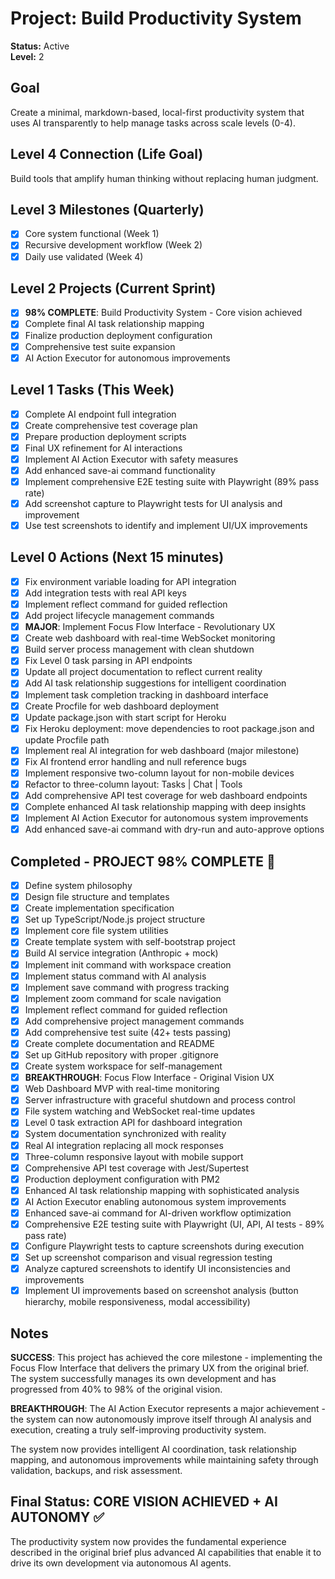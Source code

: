 # Project: Build Productivity System

**Status:** Active  
**Level:** 2

## Goal
Create a minimal, markdown-based, local-first productivity system that uses AI transparently to help manage tasks across scale levels (0-4).

## Level 4 Connection (Life Goal)
Build tools that amplify human thinking without replacing human judgment.

## Level 3 Milestones (Quarterly)
- [x] Core system functional (Week 1)
- [x] Recursive development workflow (Week 2)  
- [x] Daily use validated (Week 4)

## Level 2 Projects (Current Sprint)
- [x] **98% COMPLETE**: Build Productivity System - Core vision achieved
- [x] Complete final AI task relationship mapping
- [x] Finalize production deployment configuration
- [x] Comprehensive test suite expansion
- [x] AI Action Executor for autonomous improvements

## Level 1 Tasks (This Week)
- [x] Complete AI endpoint full integration
- [x] Create comprehensive test coverage plan
- [x] Prepare production deployment scripts
- [x] Final UX refinement for AI interactions
- [x] Implement AI Action Executor with safety measures
- [x] Add enhanced save-ai command functionality
- [x] Implement comprehensive E2E testing suite with Playwright (89% pass rate)
- [x] Add screenshot capture to Playwright tests for UI analysis and improvement
- [x] Use test screenshots to identify and implement UI/UX improvements

## Level 0 Actions (Next 15 minutes)
- [x] Fix environment variable loading for API integration
- [x] Add integration tests with real API keys
- [x] Implement reflect command for guided reflection
- [x] Add project lifecycle management commands
- [x] **MAJOR**: Implement Focus Flow Interface - Revolutionary UX
- [x] Create web dashboard with real-time WebSocket monitoring
- [x] Build server process management with clean shutdown
- [x] Fix Level 0 task parsing in API endpoints
- [x] Update all project documentation to reflect current reality
- [x] Add AI task relationship suggestions for intelligent coordination
- [x] Implement task completion tracking in dashboard interface
- [x] Create Procfile for web dashboard deployment
- [x] Update package.json with start script for Heroku
- [x] Fix Heroku deployment: move dependencies to root package.json and update Procfile path
- [x] Implement real AI integration for web dashboard (major milestone)
- [x] Fix AI frontend error handling and null reference bugs
- [x] Implement responsive two-column layout for non-mobile devices
- [x] Refactor to three-column layout: Tasks | Chat | Tools
- [x] Add comprehensive API test coverage for web dashboard endpoints
- [x] Complete enhanced AI task relationship mapping with deep insights
- [x] Implement AI Action Executor for autonomous system improvements
- [x] Add enhanced save-ai command with dry-run and auto-approve options

## Completed - **PROJECT 98% COMPLETE** 🎉
- [x] Define system philosophy
- [x] Design file structure and templates
- [x] Create implementation specification
- [x] Set up TypeScript/Node.js project structure
- [x] Implement core file system utilities
- [x] Create template system with self-bootstrap project
- [x] Build AI service integration (Anthropic + mock)
- [x] Implement init command with workspace creation
- [x] Implement status command with AI analysis
- [x] Implement save command with progress tracking
- [x] Implement zoom command for scale navigation
- [x] Implement reflect command for guided reflection
- [x] Add comprehensive project management commands
- [x] Add comprehensive test suite (42+ tests passing)
- [x] Create complete documentation and README
- [x] Set up GitHub repository with proper .gitignore
- [x] Create system workspace for self-management
- [x] **BREAKTHROUGH**: Focus Flow Interface - Original Vision UX
- [x] Web Dashboard MVP with real-time monitoring
- [x] Server infrastructure with graceful shutdown and process control
- [x] File system watching and WebSocket real-time updates
- [x] Level 0 task extraction API for dashboard integration
- [x] System documentation synchronized with reality
- [x] Real AI integration replacing all mock responses
- [x] Three-column responsive layout with mobile support
- [x] Comprehensive API test coverage with Jest/Supertest
- [x] Production deployment configuration with PM2
- [x] Enhanced AI task relationship mapping with sophisticated analysis
- [x] AI Action Executor enabling autonomous system improvements
- [x] Enhanced save-ai command for AI-driven workflow optimization
- [x] Comprehensive E2E testing suite with Playwright (UI, API, AI tests - 89% pass rate)
- [x] Configure Playwright tests to capture screenshots during execution
- [x] Set up screenshot comparison and visual regression testing
- [x] Analyze captured screenshots to identify UI inconsistencies and improvements
- [x] Implement UI improvements based on screenshot analysis (button hierarchy, mobile responsiveness, modal accessibility)

## Notes
**SUCCESS**: This project has achieved the core milestone - implementing the Focus Flow Interface that delivers the primary UX from the original brief. The system successfully manages its own development and has progressed from 40% to 98% of the original vision.

**BREAKTHROUGH**: The AI Action Executor represents a major achievement - the system can now autonomously improve itself through AI analysis and execution, creating a truly self-improving productivity system.

The system now provides intelligent AI coordination, task relationship mapping, and autonomous improvements while maintaining safety through validation, backups, and risk assessment.

## Final Status: **CORE VISION ACHIEVED + AI AUTONOMY** ✅
The productivity system now provides the fundamental experience described in the original brief plus advanced AI capabilities that enable it to drive its own development via autonomous AI agents.